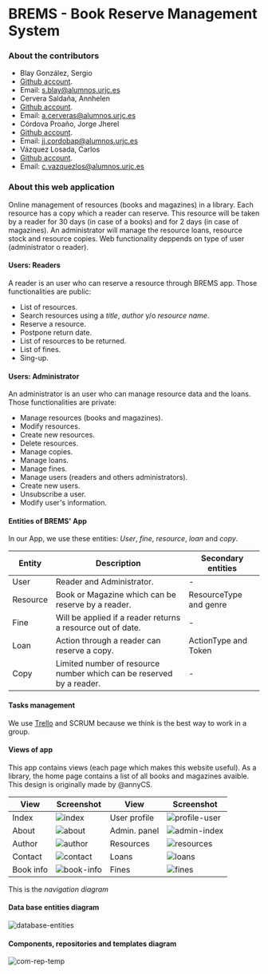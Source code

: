 # BREMS - Book Reserve Management System

### About the contributors
* Blay González, Sergio
 * [Github account](https://github.com/Blay93).
 * Email: s.blay@alumnos.urjc.es
* Cervera Saldaña, Annhelen
 * [Github account](https://github.com/annyCS).
 * Email: a.cerveras@alumnos.urjc.es
* Córdova Proaño, Jorge Jherel
 * [Github account](https://github.com/jherel).
 * Email: jj.cordobap@alumnos.urjc.es
* Vázquez Losada, Carlos
 * [Github account](https://github.com/cvazquezlos).
 * Email: c.vazquezlos@alumnos.urjc.es
 
### About this web application
Online management of resources (books and magazines) in a library. Each resource has a copy which a reader can reserve. This resource will be taken by a reader for 30 days (in case of a books) and for 2 days (in case of magazines).
An administrator will manage the resource loans, resource stock and resource copies.
Web functionality deppends on type of user (administrator o reader).

#### Users: Readers
A reader is an user who can reserve a resource through BREMS app. Those functionalities are public:
* List of resources.
* Search resources using a *title*, *author* y/o *resource name*.
* Reserve a resource.
* Postpone return date.
* List of resources to be returned.
* List of fines.
* Sing-up.

#### Users: Administrator
An administrator is an user who can manage resource data and the loans. Those functionalities are private:
* Manage resources (books and magazines).
 * Modify resources.
 * Create new resources.
 * Delete resources.
* Manage copies.
* Manage loans.
* Manage fines.
* Manage users (readers and others administrators).
 * Create new users.
 * Unsubscribe a user.
 * Modify user's information.

#### Entities of BREMS' App
In our App, we use these entities: *User*, *fine*, *resource*, *loan* and *copy*.

| Entity   | Description                                                          | Secondary entities     |
|----------|----------------------------------------------------------------------|------------------------|
| User     | Reader and Administrator.                                            | -                      |
| Resource | Book or Magazine which can be reserve by a reader.                   | ResourceType and genre |
| Fine     | Will be applied if a reader returns a resource out of date.          | -                      |
| Loan     | Action through a reader can reserve a copy.                          | ActionType and Token   |
| Copy     | Limited number of resource number which can be reserved by a reader. | -                      |

#### Tasks management 
We use [Trello](https://trello.com/b/3hdFhIap/brems) and SCRUM because we think is the best way to work in a group.

#### Views of app
This app contains views (each page which makes this website useful). As a library, the home page contains a list of all books and magazines avaible. This design is originally made by @annyCS.

| View      | Screenshot                  | View         | Screenshot                    |
|-----------|-----------------------------|--------------|-------------------------------|
| Index     | ![index][index]             | User profile | ![profile-user][profile-user] |
| About     | ![about][about]             | Admin. panel | ![admin-index][admin-index]   |
| Author    | ![author][author]           | Resources    | ![resources][resources]       |
| Contact   | ![contact][contact]         | Loans        | ![loans][loans]               |
| Book info | ![book-info][profile-book]  | Fines        | ![fines][fines]               |

[index]: http://i65.tinypic.com/ayo9ip.png
[about]: http://i65.tinypic.com/2a62gxz.png
[author]: http://i67.tinypic.com/2qats7a.png
[contact]: http://i68.tinypic.com/33c2m1y.png
[profile-book]: http://i64.tinypic.com/fm8dbb.png
[profile-user]: http://i65.tinypic.com/sloio2.png
[admin-index]: http://i67.tinypic.com/ms0fo6.png
[resources]: http://i66.tinypic.com/dmzd6c.png
[loans]: http://i63.tinypic.com/2e3q1pj.png
[fines]: http://i67.tinypic.com/1499zt0.png
[users]: http://i64.tinypic.com/awt6zd.png

This is the *navigation diagram*


#### Data base entities diagram
![database-entities][db-e]

#### Components, repositories and templates diagram
![com-rep-temp][c-r-t]

[db-e]: http://i64.tinypic.com/1zzhop3.jpg
[c-r-t]: http://i66.tinypic.com/jfyqvl.png

